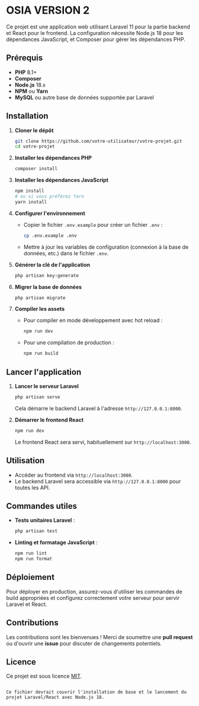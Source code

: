 # OSIA VERSION 2

Ce projet est une application web utilisant Laravel 11 pour la partie backend et React pour le frontend. La configuration nécessite Node.js 18 pour les dépendances JavaScript, et Composer pour gérer les dépendances PHP.

## Prérequis

- **PHP** 8.1+
- **Composer**
- **Node.js** 18.x
- **NPM** ou **Yarn**
- **MySQL** ou autre base de données supportée par Laravel

## Installation

1. **Cloner le dépôt**
   ```bash
   git clone https://github.com/votre-utilisateur/votre-projet.git
   cd votre-projet
   ```

2. **Installer les dépendances PHP**
   ```bash
   composer install
   ```

3. **Installer les dépendances JavaScript**
   ```bash
   npm install
   # ou si vous préférez Yarn
   yarn install
   ```

4. **Configurer l'environnement**
    - Copier le fichier `.env.example` pour créer un fichier `.env` :
      ```bash
      cp .env.example .env
      ```
    - Mettre à jour les variables de configuration (connexion à la base de données, etc.) dans le fichier `.env`.

5. **Générer la clé de l'application**
   ```bash
   php artisan key:generate
   ```

6. **Migrer la base de données**
   ```bash
   php artisan migrate
   ```

7. **Compiler les assets**
    - Pour compiler en mode développement avec hot reload :
      ```bash
      npm run dev
      ```
    - Pour une compilation de production :
      ```bash
      npm run build
      ```

## Lancer l'application

1. **Lancer le serveur Laravel**
   ```bash
   php artisan serve
   ```
   Cela démarre le backend Laravel à l'adresse `http://127.0.0.1:8000`.

2. **Démarrer le frontend React**
   ```bash
   npm run dev
   ```
   Le frontend React sera servi, habituellement sur `http://localhost:3000`.

## Utilisation

- Accéder au frontend via `http://localhost:3000`.
- Le backend Laravel sera accessible via `http://127.0.0.1:8000` pour toutes les API.

## Commandes utiles

- **Tests unitaires Laravel** :
  ```bash
  php artisan test
  ```

- **Linting et formatage JavaScript** :
  ```bash
  npm run lint
  npm run format
  ```

## Déploiement

Pour déployer en production, assurez-vous d'utiliser les commandes de build appropriées et configurez correctement votre serveur pour servir Laravel et React.

## Contributions

Les contributions sont les bienvenues ! Merci de soumettre une **pull request** ou d'ouvrir une **issue** pour discuter de changements potentiels.

## Licence
 
Ce projet est sous licence [MIT](LICENSE).
```

Ce fichier devrait couvrir l'installation de base et le lancement du projet Laravel/React avec Node.js 18.